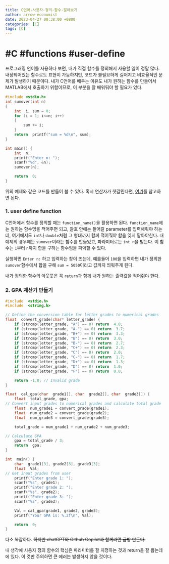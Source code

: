 ```yaml
---
title: C언어-사용자-정의-함수-알아보기
author: arrow-economist
date: 2023-04-27 00:38:00 +0800
categories: [C]
tags: [C]
---
```


# #C #functions #user-define

프로그래밍 언어를 사용하다 보면, 내가 직접 함수를 정의해서 사용할 일이 정말 많다. 내장되어있는 함수로도 표현이 가능하지만, 코드가 불필요하게 길어지고 비효율적인 문제가 발생하기 때문이다. 내가 C언어를 배우는 이유도 내가 원하는 함수를 만들어서 MATLAB에서 호출하기 위함이므로, 이 부분을 잘 배워둬야 할 필요가 있다.

```c
#include <stdio.h>
int sumover(int n)
{
	int  i, sum = 0;
	for (i = 1; i<=n; i++)
	{
		sum += i;
	}
	return  printf("sum = %d\n", sum);
}

int main() {
	int  n;
	printf("Enter n: ");
	scanf("%d", &n);
	sumover(n);

	return  0;
}
```

위의 예제와 같은 코드를 만들어 볼 수 있다. 혹시 연산자가 헷갈린다면, [여기](https://arrow-economist.github.io/c/C%EC%96%B8%EC%96%B4-%EC%82%B0%EC%88%A0-%EC%97%B0%EC%82%B0/#2-%EC%82%B0%EC%88%A0-%EC%97%B0%EC%82%B0%EC%9E%90)를 참고하면 된다.

### 1. user define function

C언어에서 함수를 정의할 때는 `function_name()`을 활용하면 된다. `function_name`에는 원하는 함수명을 적어주면 되고, 괄호 안에는 들어갈 parameter를 입력해줘야 하는데, 여기에서도 `int`나 `double`처럼 그 형태까지 함께 적어줘야 함을 잊지 말아야한다. 내 예제의 경우에는 `sumover`이라는 함수를 만들었고, 파라미터로는 `int n`을 받는다. 이 함수는 `1`부터 `n`까지 합을 구하는 함수임을 파악할 수 있다.

실행하면 `Enter n:` 하고 입력하는 창이 뜨는데, 예를들어 `100`을 입력하면 내가 정의한 `sumover`함수에서 합을 구해 `sum = 5050`이라고 값까지 띄워주게 된다.

내가 정의한 함수의 아웃풋은 꼭 `return`과 함께 내가 원하는 출력값을 적어줘야 한다.

### 2. GPA 계산기 만들기

```c
#include  <stdio.h>
#include  <string.h>

// Define the conversion table for letter grades to numerical grades
float  convert_grade(char* letter_grade) {
	if (strcmp(letter_grade, "A") == 0) return  4.0;
	if (strcmp(letter_grade, "A-") == 0) return  3.7;
	if (strcmp(letter_grade, "B+") == 0) return  3.3;
	if (strcmp(letter_grade, "B") == 0) return  3.0;
	if (strcmp(letter_grade, "B-") == 0) return  2.7;
	if (strcmp(letter_grade, "C+") == 0) return  2.3;
	if (strcmp(letter_grade, "C") == 0) return  2.0;
	if (strcmp(letter_grade, "C-") == 0) return  1.7;
	if (strcmp(letter_grade, "D+") == 0) return  1.3;
	if (strcmp(letter_grade, "D") == 0) return  1.0;
	if (strcmp(letter_grade, "F") == 0) return  0.0;

	return -1.0; // Invalid grade
}

float  cal_gpa(char  grade1[], char  grade2[], char  grade3[]) {
	float  total_grade, gpa;
// Convert input grades to numerical grades and calculate total grade
	float  num_grade1 = convert_grade(grade1);
	float  num_grade2 = convert_grade(grade2);
	float  num_grade3 = convert_grade(grade3);

	total_grade = num_grade1 + num_grade2 + num_grade3;

// Calculate GPA
	gpa = total_grade / 3;
	return  gpa;
}

int  main() {
	char  grade1[3], grade2[3], grade3[3];
	float  Val;
// Get input grades from user
	printf("Enter grade 1: ");
	scanf("%s", grade1);
	printf("Enter grade 2: ");
	scanf("%s", grade2);
	printf("Enter grade 3: ");
	scanf("%s", grade3);

	Val = cal_gpa(grade1, grade2, grade3);
	printf("Your GPA is: %.2f\n", Val);

	return  0;
}
```

다소 복잡하다. ~~하지만 chatCPT와 Github Copilot과 함께라면 금방 만든다.~~

내 생각에 사용자 정의 함수의 핵심은 파라미터를 잘 지정하는 것과 return을 잘 뽑는데에 있다. 이 것만 주의하면 큰 에러는 발생하지 않을 것이다.

<!--stackedit_data:
eyJoaXN0b3J5IjpbLTEzMzMwMDczOTIsODI0OTcxMzc1LC0xMT
A4NzIyMDI2LC01NTcyOTcxNjldfQ==
-->
